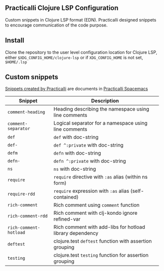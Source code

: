 ## Practicalli Clojure LSP Configuration

Custom snippets in Clojure LSP format (EDN).  Practicalli designed snippets to encourage communication of the code purpose.

## Install

Clone the repository to the user level configuration location for Clojure LSP, either `$XDG_CONFIG_HOME/clojure-lsp` or if `XDG_CONFIG_HOME` is not set, `$HOME/.lsp`


## Custom snippets

[Snippets created by Practicalli](https://practical.li/spacemacs/snippets/clojure-lsp/practicalli-snippets.html) are documents in [Practicalli Spacemacs](https://practical.li/spacemacs/snippets/clojure-lsp/practicalli-snippets.html)

| Snippet                | Description                                               |
|------------------------|-----------------------------------------------------------|
| `comment-heading`      | Heading describing the namespace using line comments      |
| `comment-separator`    | Logical separator for a namespace using line comments     |
| `def`                  | `def` with doc-string                                     |
| `def-`                 | `def ^:private` with doc-string                           |
| `defm`                 | `defn` with doc-string                                    |
| `defn-`                | `defn ^:private` with doc-string                          |
| `ns`                   | `ns` with doc-string                                      |
| `require`              | `require` directive with `:as` alias (within ns form)     |
| `require-rdd`          | `require` expression with `:as` alias (self-contained)    |
| `rich-comment`         | Rich comment using `comment` function                     |
| `rich-comment-rdd`     | Rich comment with clj-kondo ignore refined-var            |
| `rich-comment-hotload` | Rich comment with add-libs for hotload library dependency |
| `deftest`              | clojure.test `deftest` function with assertion grouping   |
| `testing`              | clojure.test `testing` function for assertion grouping    |
